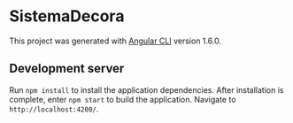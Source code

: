 # SistemaDecora

This project was generated with [Angular CLI](https://github.com/angular/angular-cli) version 1.6.0.

## Development server

Run `npm install` to install the application dependencies. After installation is complete, enter `npm start` to build the application. Navigate to `http://localhost:4200/`.

